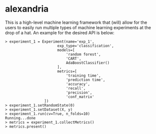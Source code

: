 # alexandria
This is a high-level machine learning framework that (will) allow for the users to easily run multiple types of machine learning experiments at the drop of a hat. An example for the desired API is below:

```
> experiment_1 = Experiment(name='exp_1', 
                        exp_type='classification', 
                        models=[
                            'random forest', 
                            'CART', 
                            AdaBoostClassifier()
                        ], 
                        metrics=[
                            'training time', 
                            'prediction time', 
                            'accuracy', 
                            'recall', 
                            'precision', 
                            'conf_matrix'
                  ])
> experiment_1.setRandomState(0)
> experiment_1.setDataset(X, y)
> experiment_1.run(cv=True, n_folds=10)
Running...done
> metrics = experiment_1.collectMetrics()
> metrics.present()
```
